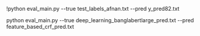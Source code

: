 
!python eval_main.py --true test_labels_afnan.txt --pred y_pred82.txt

python eval_main.py --true deep_learning_banglabertlarge_pred.txt --pred feature_based_crf_pred.txt